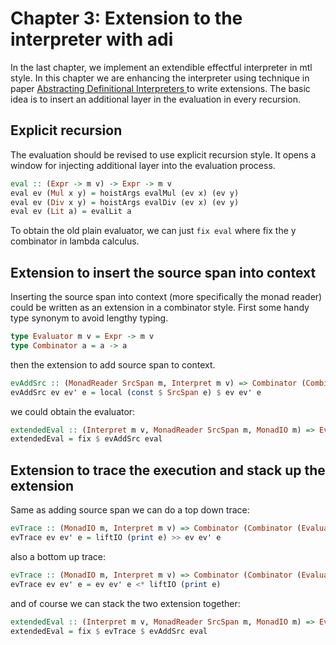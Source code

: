 # Chapter 3: Extension to the interpreter with adi

In the last chapter, we implement an extendible effectful interpreter in mtl style.
In this chapter we are enhancing the interpreter using technique in paper [Abstracting Definitional Interpreters
](https://arxiv.org/abs/1707.04755) to write extensions. The basic idea is to insert an additional layer in the evaluation in every recursion.

## Explicit recursion

The evaluation should be revised to use explicit recursion style.
It opens a window for injecting additional layer into the evaluation process.

```haskell
eval :: (Expr -> m v) -> Expr -> m v
eval ev (Mul x y) = hoistArgs evalMul (ev x) (ev y)
eval ev (Div x y) = hoistArgs evalDiv (ev x) (ev y)
eval ev (Lit a) = evalLit a
```

To obtain the old plain evaluator, we can just `fix eval` where fix the y combinator in lambda calculus.

## Extension to insert the source span into context

Inserting the source span into context (more specifically the monad reader) could be written as an extension in a combinator style.
First some handy type synonym to avoid lengthy typing.

```haskell
type Evaluator m v = Expr -> m v
type Combinator a = a -> a
```

then the extension to add source span to context.

```haskell
evAddSrc :: (MonadReader SrcSpan m, Interpret m v) => Combinator (Combinator (Evaluator m v))
evAddSrc ev ev' e = local (const $ SrcSpan e) $ ev ev' e
```

we could obtain the evaluator:

```haskell
extendedEval :: (Interpret m v, MonadReader SrcSpan m, MonadIO m) => Evaluator m v
extendedEval = fix $ evAddSrc eval
```

## Extension to trace the execution and stack up the extension

Same as adding source span
we can do a top down trace:

```haskell
evTrace :: (MonadIO m, Interpret m v) => Combinator (Combinator (Evaluator m v))
evTrace ev ev' e = liftIO (print e) >> ev ev' e
```

also a bottom up trace:

```haskell
evTrace :: (MonadIO m, Interpret m v) => Combinator (Combinator (Evaluator m v))
evTrace ev ev' e = ev ev' e <* liftIO (print e)
```

and of course we can stack the two extension together:

```haskell
extendedEval :: (Interpret m v, MonadReader SrcSpan m, MonadIO m) => Evaluator m v
extendedEval = fix $ evTrace $ evAddSrc eval
```
